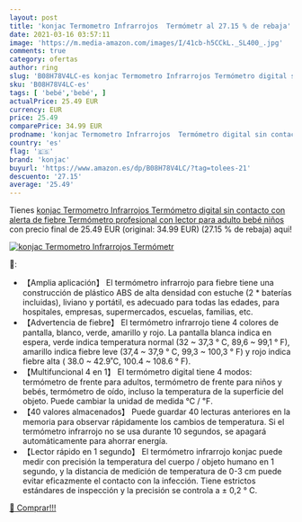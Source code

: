 ```yaml
---
layout: post
title: 'konjac Termometro Infrarrojos  Termómetr al 27.15 % de rebaja'
date: 2021-03-16 03:57:11
image: 'https://m.media-amazon.com/images/I/41cb-h5CCkL._SL400_.jpg'
comments: true
category: ofertas
author: ring
slug: 'B08H78V4LC-es konjac Termometro Infrarrojos Termómetro digital sin...'
sku: 'B08H78V4LC-es'
tags: [ 'bebé','bebé', ]
actualPrice: 25.49 EUR
currency: EUR
price: 25.49
comparePrice: 34.99 EUR
prodname: 'konjac Termometro Infrarrojos  Termómetro digital sin contacto con alerta de fiebre Termómetro profesional con lector para adulto bebé niños'
country: 'es'
flag: '🇪🇸'
brand: 'konjac'
buyurl: 'https://www.amazon.es/dp/B08H78V4LC/?tag=tolees-21'
descuento: '27.15'
average: '25.49'
---
```


Tienes [konjac Termometro Infrarrojos  Termómetro digital sin contacto con alerta de fiebre Termómetro profesional con lector para adulto bebé niños](https://www.amazon.es/dp/B08H78V4LC/?tag=tolees-21) con precio final de  25.49 EUR (original: 34.99 EUR) (27.15 %  de rebaja) aqui!

[![konjac Termometro Infrarrojos  Termómetr](https://m.media-amazon.com/images/I/41cb-h5CCkL._SL400_.jpg)](https://www.amazon.es/dp/B08H78V4LC/?tag=tolees-21)

🔎:

- 【Amplia aplicación】 El termómetro infrarrojo para fiebre tiene una construcción de plástico ABS de alta densidad con estuche (2 * baterías incluidas), liviano y portátil, es adecuado para todas las edades, para hospitales, empresas, supermercados, escuelas, familias, etc.
- 【Advertencia de fiebre】 El termómetro infrarrojo tiene 4 colores de pantalla, blanco, verde, amarillo y rojo. La pantalla blanca indica en espera, verde indica temperatura normal (32 ~ 37,3 ° C, 89,6 ~ 99,1 ° F), amarillo indica fiebre leve (37,4 ~ 37,9 ° C, 99,3 ~ 100,3 ° F) y rojo indica fiebre alta ( 38.0 ~ 42.9˚C, 100.4 ~ 108.6 ° F).
- 【Multifuncional 4 en 1】 El termómetro digital tiene 4 modos: termómetro de frente para adultos, termómetro de frente para niños y bebés, termómetro de oído, incluso la temperatura de la superficie del objeto. Puede cambiar la unidad de medida ℃ / ℉.
- 【40 valores almacenados】 Puede guardar 40 lecturas anteriores en la memoria para observar rápidamente los cambios de temperatura. Si el termómetro infrarrojo no se usa durante 10 segundos, se apagará automáticamente para ahorrar energía.
- 【Lector rápido en 1 segundo】 El termómetro infrarrojo konjac puede medir con precisión la temperatura del cuerpo / objeto humano en 1 segundo, y la distancia de medición de temperatura de 0-3 cm puede evitar eficazmente el contacto con la infección. Tiene estrictos estándares de inspección y la precisión se controla a ± 0,2 ° C.

[🛒 Comprar!!!](https://www.amazon.es/dp/B08H78V4LC/?tag=tolees-21)
